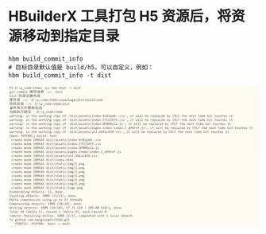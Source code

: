 # HBuilderX 工具打包 H5 资源后，将资源移动到指定目录

```
hbm build_commit_info
# 目标目录默认值是 build/h5，可以自定义，例如：
hbm build_commit_info -t dist
```

![image](assets/image.png)
